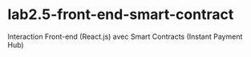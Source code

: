 # lab2.5-front-end-smart-contract
Interaction Front-end (React.js) avec Smart Contracts (Instant Payment Hub)
